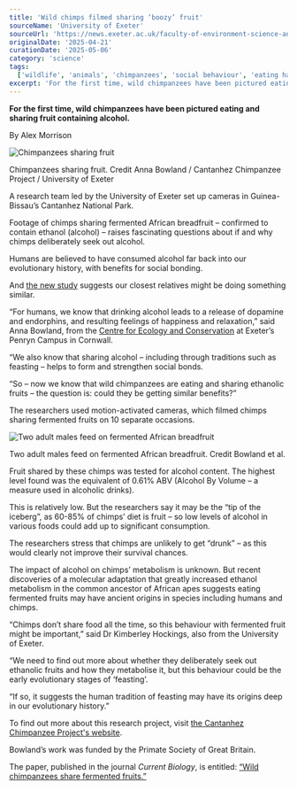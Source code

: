 ```yaml
---
title: 'Wild chimps filmed sharing ‘boozy’ fruit'
sourceName: 'University of Exeter'
sourceUrl: 'https://news.exeter.ac.uk/faculty-of-environment-science-and-economy/wild-chimps-filmed-sharing-boozy-fruit/'
originalDate: '2025-04-21'
curationDate: '2025-05-06'
category: 'science'
tags:
  ['wildlife', 'animals', 'chimpanzees', 'social behaviour', 'eating habits']
excerpt: 'For the first time, wild chimpanzees have been pictured eating and sharing fruit containing alcohol.'
---
```


**For the first time, wild chimpanzees have been pictured eating and sharing fruit containing alcohol.**

By Alex Morrison

<div class="article-figure">
  <img src="/img/chimpanzees-sharing-fruit-credit-bowland-et-al.jpg" alt="Chimpanzees sharing fruit" class="article-image" />
  <p class="article-caption">Chimpanzees sharing fruit. Credit Anna Bowland / Cantanhez Chimpanzee Project / University of Exeter</p>
</div>

A research team led by the University of Exeter set up cameras in Guinea-Bissau’s Cantanhez National Park.

Footage of chimps sharing fermented African breadfruit – confirmed to contain ethanol (alcohol) – raises fascinating questions about if and why chimps deliberately seek out alcohol.

Humans are believed to have consumed alcohol far back into our evolutionary history, with benefits for social bonding.

And [the new study](https://www.sciencedirect.com/science/article/pii/S0960982225002817) suggests our closest relatives might be doing something similar.

“For humans, we know that drinking alcohol leads to a release of dopamine and endorphins, and resulting feelings of happiness and relaxation,” said Anna Bowland, from the [Centre for Ecology and Conservation](https://ecologyconservation.exeter.ac.uk/) at Exeter’s Penryn Campus in Cornwall.

“We also know that sharing alcohol – including through traditions such as feasting – helps to form and strengthen social bonds.

“So – now we know that wild chimpanzees are eating and sharing ethanolic fruits – the question is: could they be getting similar benefits?”

The researchers used motion-activated cameras, which filmed chimps sharing fermented fruits on 10 separate occasions.

<div class="article-figure">
  <img src="/img/two-adult-males-feed-on-fermented-african-breadfruit-credit-bowland-et-al.jpg" alt="Two adult males feed on fermented African breadfruit" class="article-image" />
  <p class="article-caption">Two adult males feed on fermented African breadfruit. Credit Bowland et al.</p>
</div>

Fruit shared by these chimps was tested for alcohol content. The highest level found was the equivalent of 0.61% ABV (Alcohol By Volume – a measure used in alcoholic drinks).

This is relatively low. But the researchers say it may be the “tip of the iceberg”, as 60-85% of chimps’ diet is fruit – so low levels of alcohol in various foods could add up to significant consumption.

The researchers stress that chimps are unlikely to get “drunk” – as this would clearly not improve their survival chances.

The impact of alcohol on chimps’ metabolism is unknown. But recent discoveries of a molecular adaptation that greatly increased ethanol metabolism in the common ancestor of African apes suggests eating fermented fruits may have ancient origins in species including humans and chimps.

“Chimps don’t share food all the time, so this behaviour with fermented fruit might be important,” said Dr Kimberley Hockings, also from the University of Exeter.

“We need to find out more about whether they deliberately seek out ethanolic fruits and how they metabolise it, but this behaviour could be the early evolutionary stages of ‘feasting’.

“If so, it suggests the human tradition of feasting may have its origins deep in our evolutionary history.”

To find out more about this research project, visit [the Cantanhez Chimpanzee Project's website](https://cantanhezchimpanzeeproject.com/).

Bowland’s work was funded by the Primate Society of Great Britain.

The paper, published in the journal _Current Biology_, is entitled: [“Wild chimpanzees share fermented fruits.”](https://www.sciencedirect.com/science/article/pii/S0960982225002817)
